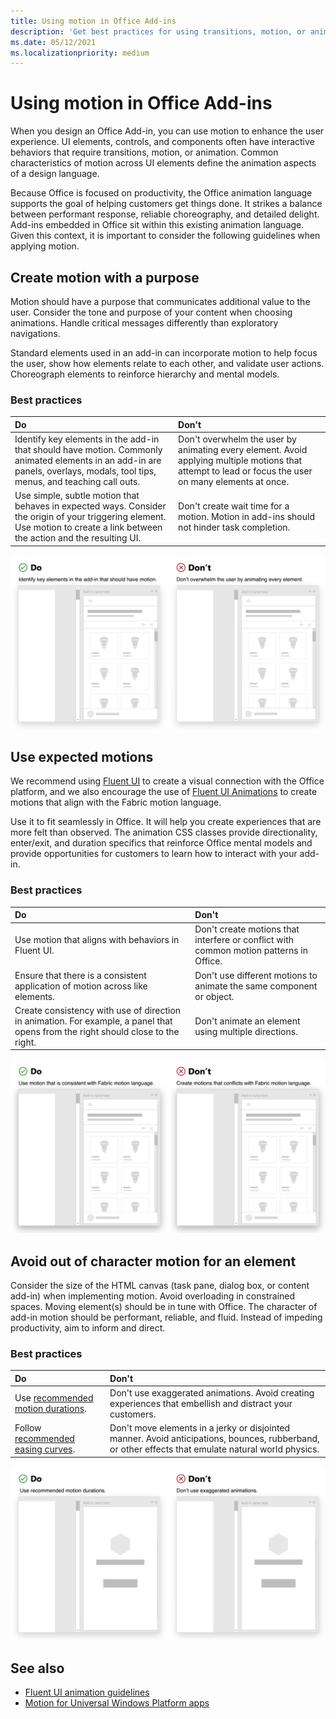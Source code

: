 ```yaml
---
title: Using motion in Office Add-ins
description: 'Get best practices for using transitions, motion, or animation in Office Add-ins.'
ms.date: 05/12/2021
ms.localizationpriority: medium
---
```


# Using motion in Office Add-ins

When you design an Office Add-in, you can use motion to enhance the user experience. UI elements, controls, and components often have interactive behaviors that require transitions, motion, or animation. Common characteristics of motion across UI elements define the animation aspects of a design language.

Because Office is focused on productivity, the Office animation language supports the goal of helping customers get things done. It strikes a balance between performant response, reliable choreography, and detailed delight. Add-ins embedded in Office sit within this existing animation language. Given this context, it is important to consider the following guidelines when applying motion.

## Create motion with a purpose

Motion should have a purpose that communicates additional value to the user. Consider the tone and purpose of your content when choosing animations. Handle critical messages differently than exploratory navigations.

Standard elements used in an add-in can incorporate motion to help focus the user, show how elements relate to each other, and validate user actions. Choreograph elements to reinforce hierarchy and mental models.

### Best practices

|Do|Don't|
|:-----|:-----|
|Identify key elements in the add-in that should have motion. Commonly animated elements in an add-in are panels, overlays, modals, tool tips, menus, and teaching call outs.| Don't overwhelm the user by animating every element. Avoid applying multiple motions that attempt to lead or focus the user on many elements at once. |
|Use simple, subtle motion that behaves in expected ways. Consider the origin of your triggering element. Use motion to create a link between the action and the resulting UI. | Don't create wait time for a motion. Motion in add-ins should not hinder task completion.|

![GIF that shows a panel opening with minimal moving elements beside a GIF that shows a panel opening with many moving elements.](../images/add-in-motion-purpose.gif)

## Use expected motions

We recommend using [Fluent UI](https://developer.microsoft.com/fluentui#/) to create a visual connection with the Office platform, and we also encourage the use of [Fluent UI Animations](https://developer.microsoft.com/fluentui#/styles/web/motion) to create motions that align with the Fabric motion language.

Use it to fit seamlessly in Office. It will help you create experiences that are more felt than observed. The animation CSS classes provide directionality, enter/exit, and duration specifics that reinforce Office mental models and provide opportunities for customers to learn how to interact with your add-in.

### Best practices

|Do|Don't|
|:-----|:-----|
|Use motion that aligns with behaviors in Fluent UI.| Don't create motions that interfere or conflict with common motion patterns in Office.
|Ensure that there is a consistent application of motion across like elements.| Don't use different motions to animate the same component or object.|
|Create consistency with use of direction in animation. For example, a panel that opens from the right should close to the right.|Don't animate an element using multiple directions.

![GIF that shows a modal opening in an expected manner beside a GIF that shows a modal opening in an unexpected manner.](../images/add-in-motion-expected.gif)

## Avoid out of character motion for an element

Consider the size of the HTML canvas (task pane, dialog box, or content add-in) when implementing motion. Avoid overloading in constrained spaces. Moving element(s) should be in tune with Office. The character of add-in motion should be performant, reliable, and fluid. Instead of impeding productivity, aim to inform and direct.

### Best practices

|Do|Don't|
|:-----|:-----|
| Use [recommended motion durations](https://developer.microsoft.com/fluentui#/styles/web/motion). | Don't use exaggerated animations. Avoid creating experiences that embellish and distract your customers.
| Follow [recommended easing curves](/windows/uwp/design/motion/timing-and-easing#easing-in-fluent-motion).  |Don't move elements in a jerky or disjointed manner. Avoid anticipations, bounces, rubberband, or other effects that emulate natural world physics.|

![GIF that shows tiles loading using a gentle fade-in beside a GIF that shows tiles loading with bounce.](../images/add-in-motion-character.gif)

## See also

* [Fluent UI animation guidelines](https://developer.microsoft.com/fluentui#/styles/web/motion)
* [Motion for Universal Windows Platform apps](/windows/uwp/design/motion)
